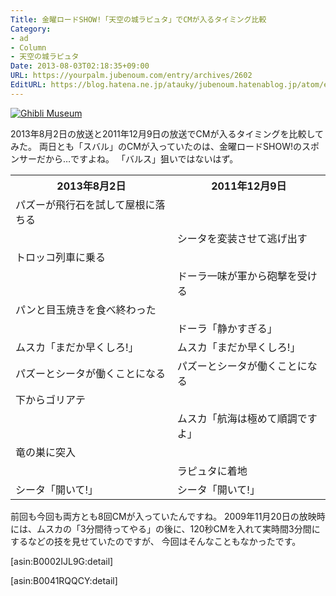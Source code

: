 ```yaml
---
Title: 金曜ロードSHOW!「天空の城ラピュタ」でCMが入るタイミング比較
Category:
- ad
- Column
- 天空の城ラピュタ
Date: 2013-08-03T02:18:35+09:00
URL: https://yourpalm.jubenoum.com/entry/archives/2602
EditURL: https://blog.hatena.ne.jp/atauky/jubenoum.hatenablog.jp/atom/entry/6653458415120886870
---
```


<a class='flickr2tag-img' href='http://www.flickr.com/photo.gne?id=9367116491' title='Ghibli Museum'><img src='http://farm3.staticflickr.com/2821/9367116491_de7466a9ba.jpg' alt='Ghibli Museum'></a>

<p>2013年8月2日の放送と2011年12月9日の放送でCMが入るタイミングを比較してみた。
両日とも「スバル」のCMが入っていたのは、金曜ロードSHOW!のスポンサーだから…ですよね。
「バルス」狙いではないはず。</p>

<!--more-->

<table>
<tr><th>2013年8月2日</th><th>2011年12月9日</th></tr>

<tr><td>パズーが飛行石を試して屋根に落ちる</td><td></td></tr>
<tr><td></td><td>シータを変装させて逃げ出す</td></tr>
<tr><td>トロッコ列車に乗る</td><td></td></tr>
<tr><td></td><td>ドーラ一味が軍から砲撃を受ける</td></tr>
<tr><td>パンと目玉焼きを食べ終わった</td><td></td></tr>
<tr><td></td><td>ドーラ「静かすぎる」</td></tr>
<tr><td>ムスカ「まだか早くしろ!」</td><td>ムスカ「まだか早くしろ!」</td></tr>
<tr><td>パズーとシータが働くことになる</td><td>パズーとシータが働くことになる</td></tr>
<tr><td>下からゴリアテ</td><td></td></tr>
<tr><td></td><td>ムスカ「航海は極めて順調ですよ」</td></tr>
<tr><td>竜の巣に突入</td><td></td></tr>
<tr><td></td><td>ラピュタに着地</td></tr>
<tr><td>シータ「開いて!」</td><td>シータ「開いて!」</td></tr>

</table>

前回も今回も両方とも8回CMが入っていたんですね。
2009年11月20日の放映時には、ムスカの「3分間待ってやる」の後に、120秒CMを入れて実時間3分間にするなどの技を見せていたのですが、
今回はそんなこともなかったです。

[asin:B0002IJL9G:detail]


[asin:B0041RQQCY:detail]

